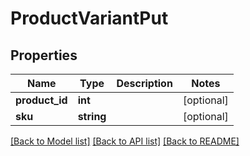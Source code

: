 # ProductVariantPut

## Properties
Name | Type | Description | Notes
------------ | ------------- | ------------- | -------------
**product_id** | **int** |  | [optional] 
**sku** | **string** |  | [optional] 

[[Back to Model list]](../README.md#documentation-for-models) [[Back to API list]](../README.md#documentation-for-api-endpoints) [[Back to README]](../README.md)


